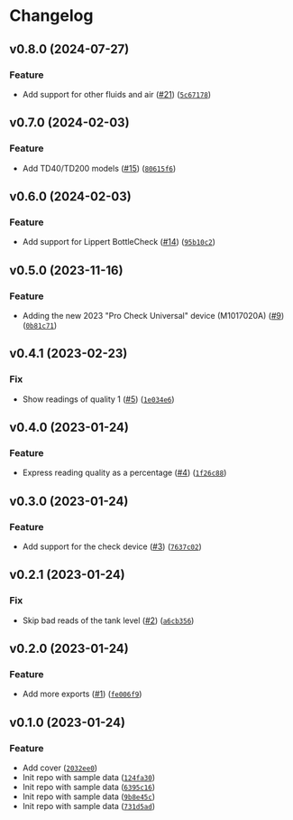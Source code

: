 # Changelog

<!--next-version-placeholder-->

## v0.8.0 (2024-07-27)

### Feature

* Add support for other fluids and air ([#21](https://github.com/Bluetooth-Devices/mopeka-iot-ble/issues/21)) ([`5c67178`](https://github.com/Bluetooth-Devices/mopeka-iot-ble/commit/5c671785665de3446622dc513932f271b6a176f0))

## v0.7.0 (2024-02-03)

### Feature

* Add TD40/TD200 models ([#15](https://github.com/Bluetooth-Devices/mopeka-iot-ble/issues/15)) ([`80615f6`](https://github.com/Bluetooth-Devices/mopeka-iot-ble/commit/80615f65ac780c64ff2a02716e7e61b4b8213f8b))

## v0.6.0 (2024-02-03)

### Feature

* Add support for Lippert BottleCheck ([#14](https://github.com/Bluetooth-Devices/mopeka-iot-ble/issues/14)) ([`95b10c2`](https://github.com/Bluetooth-Devices/mopeka-iot-ble/commit/95b10c299b082cc1b6047165e2ebaaab1647f071))

## v0.5.0 (2023-11-16)

### Feature

* Adding the new 2023 "Pro Check Universal" device (M1017020A) ([#9](https://github.com/Bluetooth-Devices/mopeka-iot-ble/issues/9)) ([`0b81c71`](https://github.com/Bluetooth-Devices/mopeka-iot-ble/commit/0b81c71c1b44382ec163d5db49902aa56c06bf7e))

## v0.4.1 (2023-02-23)
### Fix
* Show readings of quality 1 ([#5](https://github.com/Bluetooth-Devices/mopeka-iot-ble/issues/5)) ([`1e034e6`](https://github.com/Bluetooth-Devices/mopeka-iot-ble/commit/1e034e6c1884c7c8e1eefbe64022aaa11df68648))

## v0.4.0 (2023-01-24)
### Feature
* Express reading quality as a percentage ([#4](https://github.com/Bluetooth-Devices/mopeka-iot-ble/issues/4)) ([`1f26c88`](https://github.com/Bluetooth-Devices/mopeka-iot-ble/commit/1f26c88181963710aa7d427333536fb79236cfe6))

## v0.3.0 (2023-01-24)
### Feature
* Add support for the check device ([#3](https://github.com/Bluetooth-Devices/mopeka-iot-ble/issues/3)) ([`7637c02`](https://github.com/Bluetooth-Devices/mopeka-iot-ble/commit/7637c0237002e6325c6cc9c5d1ba45776b6760cc))

## v0.2.1 (2023-01-24)
### Fix
* Skip bad reads of the tank level ([#2](https://github.com/Bluetooth-Devices/mopeka-iot-ble/issues/2)) ([`a6cb356`](https://github.com/Bluetooth-Devices/mopeka-iot-ble/commit/a6cb356a8aec85d178e1092dae3e274394d6b0d0))

## v0.2.0 (2023-01-24)
### Feature
* Add more exports ([#1](https://github.com/Bluetooth-Devices/mopeka-iot-ble/issues/1)) ([`fe006f9`](https://github.com/Bluetooth-Devices/mopeka-iot-ble/commit/fe006f910ffe366c3f04cad09b83525d0c6399e4))

## v0.1.0 (2023-01-24)
### Feature
* Add cover ([`2032ee0`](https://github.com/Bluetooth-Devices/mopeka-iot-ble/commit/2032ee0993990d789b7efb831592b6c3b9ad8fc3))
* Init repo with sample data ([`124fa30`](https://github.com/Bluetooth-Devices/mopeka-iot-ble/commit/124fa30e0077ad1de26a8b128712345e17640028))
* Init repo with sample data ([`6395c16`](https://github.com/Bluetooth-Devices/mopeka-iot-ble/commit/6395c1621ac0bee757d3ffe4c28c71d9bbb347dd))
* Init repo with sample data ([`9b8e45c`](https://github.com/Bluetooth-Devices/mopeka-iot-ble/commit/9b8e45cff936b5e0fc4bc054511aede521a75985))
* Init repo with sample data ([`731d5ad`](https://github.com/Bluetooth-Devices/mopeka-iot-ble/commit/731d5ad7ffb715f9f63804c8be760836230d795c))
